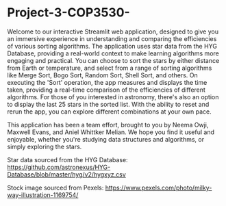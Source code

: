 # Project-3-COP3530-
Welcome to our interactive Streamlit web application, designed to give you an immersive experience in understanding and comparing the efficiencies of various sorting algorithms. The application uses star data from the HYG Database, providing a real-world context to make learning algorithms more engaging and practical. You can choose to sort the stars by either distance from Earth or temperature, and select from a range of sorting algorithms like Merge Sort, Bogo Sort, Random Sort, Shell Sort, and others. On executing the 'Sort' operation, the app measures and displays the time taken, providing a real-time comparison of the efficiencies of different algorithms. For those of you interested in astronomy, there's also an option to display the last 25 stars in the sorted list. With the ability to reset and rerun the app, you can explore different combinations at your own pace.

This application has been a team effort, brought to you by Neema Owji, Maxwell Evans, and Aniel Whittker Melian. We hope you find it useful and enjoyable, whether you're studying data structures and algorithms, or simply exploring the stars.

Star data sourced from the HYG Database: https://github.com/astronexus/HYG-Database/blob/master/hyg/v2/hygxyz.csv

Stock image sourced from Pexels: https://www.pexels.com/photo/milky-way-illustration-1169754/
